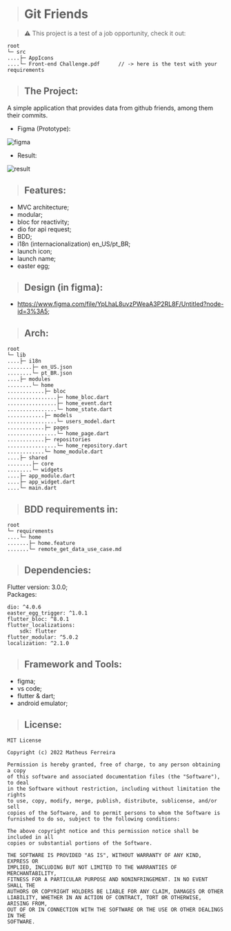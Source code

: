 <!-- # git_friends

A new Flutter project.

## Getting Started

This project is a starting point for a Flutter application.

A few resources to get you started if this is your first Flutter project:

- [Lab: Write your first Flutter app](https://docs.flutter.dev/get-started/codelab)
- [Cookbook: Useful Flutter samples](https://docs.flutter.dev/cookbook)

For help getting started with Flutter development, view the
[online documentation](https://docs.flutter.dev/), which offers tutorials,
samples, guidance on mobile development, and a full API reference. -->

> # Git Friends

>:warning: This project is a test of a job opportunity, check it out:

    root
    └─ src
    ....├─ AppIcons
    ....└─ Front-end Challenge.pdf      // -> here is the test with your requirements

> ## The Project:

A simple application that provides data from github friends, among them their commits.

* Figma (Prototype):

![figma](https://user-images.githubusercontent.com/59848966/168177632-30c1e49e-068c-4251-9b29-da449c91a3ae.png)

* Result:

![result](https://user-images.githubusercontent.com/59848966/168177896-6f212982-063c-4aca-b1c0-58c6fdce5c14.png)

> ## Features:

* MVC architecture;
* modular;
* bloc for reactivity;
* dio for api request;
* BDD;
* i18n (internacionalization) en_US/pt_BR;
* launch icon;
* launch name;
* easter egg;

> ## Design (in figma):

* https://www.figma.com/file/YpLhaL8uvzPWeaA3P2RL8F/Untitled?node-id=3%3A5;

> ## Arch:

    root
    └─ lib
    ....├─ i18n
    ........├─ en_US.json
    ........└─ pt_BR.json
    ....├─ modules
    ........└─ home
    ............├─ bloc
    ................├─ home_bloc.dart
    ................├─ home_event.dart
    ................└─ home_state.dart
    ............├─ models
    ................└─ users_model.dart
    ............├─ pages
    ................└─ home_page.dart
    ............├─ repositories
    ................└─ home_repository.dart
    ............└─ home_module.dart
    ....├─ shared
    ........├─ core
    ........└─ widgets
    ....├─ app_module.dart
    ....├─ app_widget.dart
    ....└─ main.dart

> ## BDD requirements in:

    root
    └─ requirements
    ....└─ home
    .......├─ home.feature
    .......└─ remote_get_data_use_case.md

> ## Dependencies:

Flutter version: 3.0.0;<br>
Packages:

    dio: ^4.0.6
    easter_egg_trigger: ^1.0.1
    flutter_bloc: ^8.0.1
    flutter_localizations: 
        sdk: flutter
    flutter_modular: ^5.0.2
    localization: ^2.1.0


> ## Framework and Tools:

* figma;
* vs code;
* flutter & dart;
* android emulator;

> ## License:

    MIT License

    Copyright (c) 2022 Matheus Ferreira

    Permission is hereby granted, free of charge, to any person obtaining a copy
    of this software and associated documentation files (the "Software"), to deal
    in the Software without restriction, including without limitation the rights
    to use, copy, modify, merge, publish, distribute, sublicense, and/or sell
    copies of the Software, and to permit persons to whom the Software is
    furnished to do so, subject to the following conditions:

    The above copyright notice and this permission notice shall be included in all
    copies or substantial portions of the Software.

    THE SOFTWARE IS PROVIDED "AS IS", WITHOUT WARRANTY OF ANY KIND, EXPRESS OR
    IMPLIED, INCLUDING BUT NOT LIMITED TO THE WARRANTIES OF MERCHANTABILITY,
    FITNESS FOR A PARTICULAR PURPOSE AND NONINFRINGEMENT. IN NO EVENT SHALL THE
    AUTHORS OR COPYRIGHT HOLDERS BE LIABLE FOR ANY CLAIM, DAMAGES OR OTHER
    LIABILITY, WHETHER IN AN ACTION OF CONTRACT, TORT OR OTHERWISE, ARISING FROM,
    OUT OF OR IN CONNECTION WITH THE SOFTWARE OR THE USE OR OTHER DEALINGS IN THE
    SOFTWARE.

